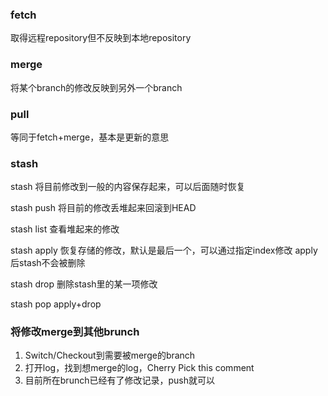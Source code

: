 ### fetch
取得远程repository但不反映到本地repository  

### merge
将某个branch的修改反映到另外一个branch  

### pull
等同于fetch+merge，基本是更新的意思  

### stash
stash
将目前修改到一般的内容保存起来，可以后面随时恢复

stash push
将目前的修改丢堆起来回滚到HEAD

stash list
查看堆起来的修改

stash apply
恢复存储的修改，默认是最后一个，可以通过指定index修改
apply后stash不会被删除

stash drop
删除stash里的某一项修改

stash pop
apply+drop

### 将修改merge到其他brunch
1. Switch/Checkout到需要被merge的branch
2. 打开log，找到想merge的log，Cherry Pick this comment
3. 目前所在brunch已经有了修改记录，push就可以
